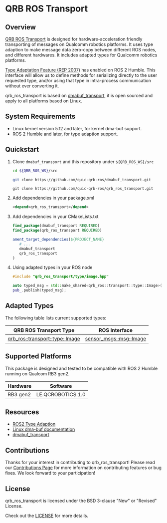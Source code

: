 # QRB ROS Transport

## Overview

[QRB ROS Transport](https://github.com/quic-qrb-ros/qrb_ros_transport) is designed for hardware-acceleration friendly transporting of messages on Qualcomm robotics platforms. It uses type adaption to make message data zero-copy between different ROS nodes, and different hardwares. It includes adapted types for Qualcomm robotics platforms.

[Type Adaptation Feature (REP 2007)](https://ros.org/reps/rep-2007.html) has enabled on ROS 2 Humble. This interface will allow us to define methods for serializing directly to the user requested type, and/or using that type in intra-process communication without ever converting it.

qrb_ros_transport is based on [dmabuf_transport](https://github.com/quic-qrb-ros/dmabuf_transport), it is open sourced and apply to all platforms based on Linux.

## System Requirements

- Linux kernel version 5.12 and later, for kernel dma-buf support.
- ROS 2 Humble and later, for type adaption support.

## Quickstart

1. Clone `dmabuf_transport` and this repository under `${QRB_ROS_WS}/src`

   ```bash
   cd ${QRB_ROS_WS}/src
   ```

   ```bash
   git clone https://github.com/quic-qrb-ros/dmabuf_transport.git
   ```

   ```
   git clone https://github.com/quic-qrb-ros/qrb_ros_transport.git
   ```

2. Add dependencies in your package.xml

   ```xml
   <depend>qrb_ros_transport</depend>
   ```
3. Add dependencies in your CMakeLists.txt

   ```cmake
   find_package(dmabuf_transport REQUIRED)
   find_package(qrb_ros_transport REQUIRED)

   ament_target_dependencies(${PROJECT_NAME}
      # ...
      dmabuf_transport
      qrb_ros_transport
   )
   ```

3. Using adapted types in your ROS node

   ```c++
   #include "qrb_ros_transport/type/image.hpp"

   auto typed_msg = std::make_shared<qrb_ros::transport::type::Image>();
   pub_.publish(typed_msg);
   ```

## Adapted Types

The following table lists current supported types:

| QRB ROS Transport Type          | ROS Interface           |
| ------------------------------- | ----------------------- |
| [qrb_ros::transport::type::Image](./include/qrb_ros_transport/type/image.hpp) | [sensor_msgs::msg::Image](https://github.com/ros2/common_interfaces/blob/rolling/sensor_msgs/msg/Image.msg) |

## Supported Platforms

This package is designed and tested to be compatible with ROS 2 Humble running on Qualcom RB3 gen2.

| Hardware                        | Software                |
| ------------------------------- | ----------------------- |
| RB3 gen2                        | LE.QCROBOTICS.1.0       |

## Resources

- [ROS2 Type Adaption](https://ros.org/reps/rep-2007.html)
- [Linux dma-buf documentation](https://docs.kernel.org/driver-api/dma-buf.html)
- [dmabuf_transport](https://github.com/quic-qrb-ros/dmabuf_transport)

## Contributions

Thanks for your interest in contributing to qrb_ros_transport! Please read our [Contributions Page](CONTRIBUTING.md) for more information on contributing features or bug fixes. We look forward to your participation!

## License

qrb_ros_transport is licensed under the BSD 3-clause "New" or "Revised" License. 

Check out the [LICENSE](LICENSE) for more details.
